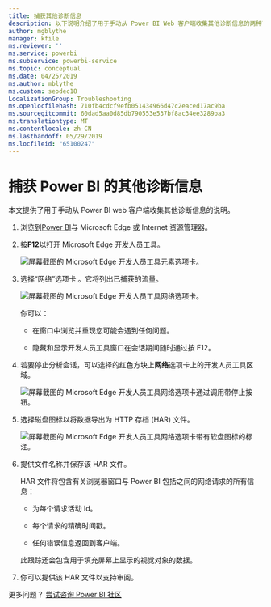 ```yaml
---
title: 捕获其他诊断信息
description: 以下说明介绍了用于手动从 Power BI Web 客户端收集其他诊断信息的两种可能选择。
author: mgblythe
manager: kfile
ms.reviewer: ''
ms.service: powerbi
ms.subservice: powerbi-service
ms.topic: conceptual
ms.date: 04/25/2019
ms.author: mblythe
ms.custom: seodec18
LocalizationGroup: Troubleshooting
ms.openlocfilehash: 710fb4cdcf9efb051434966d47c2eaced17ac9ba
ms.sourcegitcommit: 60dad5aa0d85db790553e537bf8ac34ee3289ba3
ms.translationtype: MT
ms.contentlocale: zh-CN
ms.lasthandoff: 05/29/2019
ms.locfileid: "65100247"
---
```

# <a name="capture-additional-diagnostic-information-for-power-bi"></a>捕获 Power BI 的其他诊断信息

本文提供了用于手动从 Power BI web 客户端收集其他诊断信息的说明。

1. 浏览到[Power BI](https://app.powerbi.com)与 Microsoft Edge 或 Internet 资源管理器。

1. 按**F12**以打开 Microsoft Edge 开发人员工具。

   ![屏幕截图的 Microsoft Edge 开发人员工具元素选项卡。](media/service-admin-capturing-additional-diagnostic-information-for-power-bi/edge-developer-tools.png)

1. 选择“网络”选项卡  。它将列出已捕获的流量。

   ![屏幕截图的 Microsoft Edge 开发人员工具网络选项卡。](media/service-admin-capturing-additional-diagnostic-information-for-power-bi/edge-network-tab.png)

    你可以：

    * 在窗口中浏览并重现您可能会遇到任何问题。

    * 隐藏和显示开发人员工具窗口在会话期间随时通过按 F12。

1. 若要停止分析会话，可以选择的红色方块上**网络**选项卡上的开发人员工具区域。

   ![屏幕截图的 Microsoft Edge 开发人员工具网络选项卡通过调用带停止按钮。](media/service-admin-capturing-additional-diagnostic-information-for-power-bi/edge-network-tab-stop.png)

1. 选择磁盘图标以将数据导出为 HTTP 存档 (HAR) 文件。

   ![屏幕截图的 Microsoft Edge 开发人员工具网络选项卡带有软盘图标的标注。](media/service-admin-capturing-additional-diagnostic-information-for-power-bi/edge-network-tab-save.png)

1. 提供文件名称并保存该 HAR 文件。

    HAR 文件将包含有关浏览器窗口与 Power BI 包括之间的网络请求的所有信息：

    * 为每个请求活动 Id。

    * 每个请求的精确时间戳。

    * 任何错误信息返回到客户端。

    此跟踪还会包含用于填充屏幕上显示的视觉对象的数据。

1. 你可以提供该 HAR 文件以支持审阅。

更多问题？ [尝试咨询 Power BI 社区](http://community.powerbi.com/)
